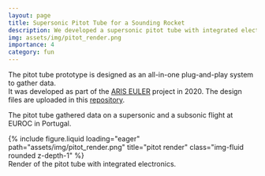 ```yaml
---
layout: page
title: Supersonic Pitot Tube for a Sounding Rocket
description: We developed a supersonic pitot tube with integrated electronics for sounding rockets.
img: assets/img/pitot_render.png
importance: 4
category: fun
---
```


The pitot tube prototype is designed as an all-in-one plug-and-play system to gather data.  
It was developed as part of the [ARIS EULER](https://aris-space.ch/project-euler/) project in 2020.
The design files are uploaded in this [repository](https://github.com/aris-space/aris-pitot-tube).

The pitot tube gathered data on a supersonic and a subsonic flight at EUROC in Portugal.

<div class="row">
    <div class="col-sm mt-3 mt-md-0">
        {% include figure.liquid loading="eager" path="assets/img/pitot_render.png" title="pitot render" class="img-fluid rounded z-depth-1" %}
    </div>
</div>
<div class="caption">
    Render of the pitot tube with integrated electronics.
</div>

